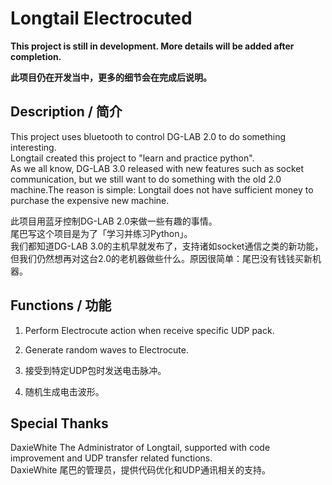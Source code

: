 # Longtail Electrocuted
**This project is still in development. More details will be added after completion.**  

**此项目仍在开发当中，更多的细节会在完成后说明。**  

## Description / 简介  
This project uses bluetooth to control DG-LAB 2.0 to do something interesting.  
Longtail created this project to "learn and practice python".  
As we all know, DG-LAB 3.0 released with new features such as socket communication, but we still want to do something with the old 2.0 machine.The reason is simple: Longtail does not have sufficient money to purchase the expensive new machine.  

此项目用蓝牙控制DG-LAB 2.0来做一些有趣的事情。  
尾巴写这个项目是为了「学习并练习Python」。  
我们都知道DG-LAB 3.0的主机早就发布了，支持诸如socket通信之类的新功能，但我们仍然想再对这台2.0的老机器做些什么。原因很简单：尾巴没有钱钱买新机器。  

## Functions / 功能
1. Perform Electrocute action when receive specific UDP pack.
2. Generate random waves to Electrocute.  


1. 接受到特定UDP包时发送电击脉冲。
2. 随机生成电击波形。

## Special Thanks
DaxieWhite The Administrator of Longtail, supported with code improvement and UDP transfer related functions.  
DaxieWhite 尾巴的管理员，提供代码优化和UDP通讯相关的支持。